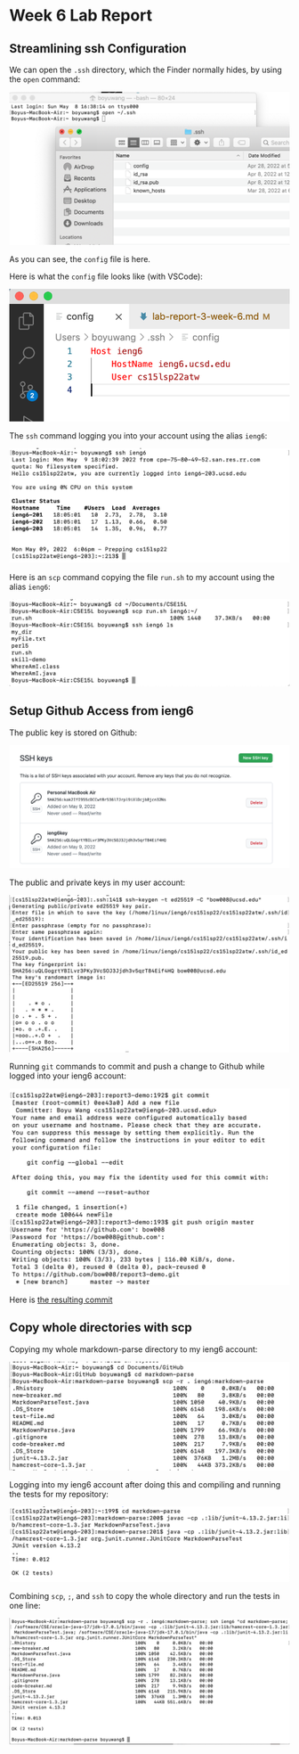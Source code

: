 # Week 6 Lab Report

## Streamlining ssh Configuration

We can open the `.ssh` directory, which the Finder normally hides, by using the `open` command:

![image](report3-1.png)

As you can see, the `config` file is here.

Here is what the `config` file looks like (with VSCode):

![image](report3-2.png)

The `ssh` command logging you into your account using the alias `ieng6`:

![image](report3-10.png)

Here is an `scp` command copying the file `run.sh` to my account using the alias `ieng6`:

![image](report3-3.png)

## Setup Github Access from ieng6

The public key is stored on Github:

![image](report3-4.png)

The public and private keys in my user account:

![image](report3-5.png)

Running `git` commands to commit and push a change to
Github while logged into your ieng6 account:

![image](report3-6.png)

Here is [the resulting commit](https://github.com/bow008/report3-demo/commit/0ee43a0b9f3c955d6e848524a4c5aa59b851f090)

## Copy whole directories with scp

Copying my whole markdown-parse directory to my ieng6 account:

![image](report3-7.png)

Logging into my ieng6 account after doing this and compiling and running the tests for my repository:

![image](report3-8.png)

Combining `scp`, `;`, and `ssh` to copy the whole directory and run the tests in one line: 

![image](report3-9.png)